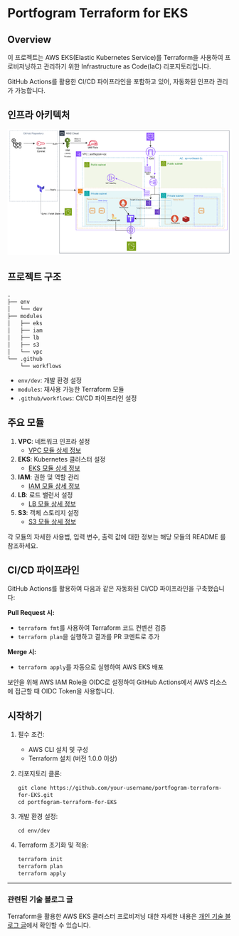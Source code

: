 # Portfogram Terraform for EKS

## Overview
이 프로젝트는 AWS EKS(Elastic Kubernetes Service)를 Terraform을 사용하여 프로비저닝하고 관리하기 위한 Infrastructure as Code(IaC) 리포지토리입니다.

GitHub Actions를 활용한 CI/CD 파이프라인을 포함하고 있어, 자동화된 인프라 관리가 가능합니다.

## 인프라 아키텍처
![img.png](img.png)

## 프로젝트 구조
```
.
├── env
│   └── dev
├── modules
│   ├── eks
│   ├── iam
│   ├── lb
│   ├── s3
│   └── vpc
└── .github
    └── workflows
```

- `env/dev`: 개발 환경 설정
- `modules`: 재사용 가능한 Terraform 모듈
- `.github/workflows`: CI/CD 파이프라인 설정

## 주요 모듈

1. **VPC**: 네트워크 인프라 설정
    - [VPC 모듈 상세 정보](./modules/vpc/README.md)
2. **EKS**: Kubernetes 클러스터 설정
    - [EKS 모듈 상세 정보](./modules/eks/README.md)
3. **IAM**: 권한 및 역할 관리
    - [IAM 모듈 상세 정보](./modules/iam/README.md)
4. **LB**: 로드 밸런서 설정
    - [LB 모듈 상세 정보](./modules/lb/README.md)
5. **S3**: 객체 스토리지 설정
    - [S3 모듈 상세 정보](modules/storage/README.md)

각 모듈의 자세한 사용법, 입력 변수, 출력 값에 대한 정보는 해당 모듈의 README 를 참조하세요.

## CI/CD 파이프라인

GitHub Actions를 활용하여 다음과 같은 자동화된 CI/CD 파이프라인을 구축했습니다:

**Pull Request 시:**
- `terraform fmt`를 사용하여 Terraform 코드 컨벤션 검증
- `terraform plan`을 실행하고 결과를 PR 코멘트로 추가

**Merge 시:**
- `terraform apply`를 자동으로 실행하여 AWS EKS 배포

보안을 위해 AWS IAM Role을 OIDC로 설정하여 GitHub Actions에서 AWS 리소스에 접근할 때 OIDC Token을 사용합니다.

## 시작하기

1. 필수 조건:
    - AWS CLI 설치 및 구성
    - Terraform 설치 (버전 1.0.0 이상)

2. 리포지토리 클론:
   ```
   git clone https://github.com/your-username/portfogram-terraform-for-EKS.git
   cd portfogram-terraform-for-EKS
   ```

3. 개발 환경 설정:
   ```
   cd env/dev
   ```

4. Terraform 초기화 및 적용:
   ```
   terraform init
   terraform plan
   terraform apply
   ```

---
### 관련된 기술 블로그 글
Terraform을 활용한 AWS EKS 클러스터 프로비저닝 대한 자세한 내용은 [개인 기술 블로그 글](https://medium.com/@minina1868/click-stop-code-yes-terraform을-이용해-인프라-구축하기-88c500b2109d)에서 확인할 수 있습니다.

